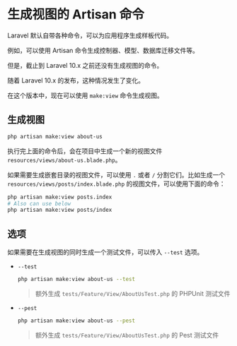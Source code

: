 # 生成视图的 Artisan 命令

Laravel 默认自带各种命令，可以为应用程序生成样板代码。

例如，可以使用 Artisan 命令生成控制器、模型、数据库迁移文件等。

但是，截止到 Laravel 10.x 之前还没有生成视图的命令。

随着 Laravel 10.x 的发布，这种情况发生了变化。

在这个版本中，现在可以使用 `make:view` 命令生成视图。

## 生成视图

```bash
php artisan make:view about-us
```

执行完上面的命令后，会在项目中生成一个新的视图文件 `resources/views/about-us.blade.php`。

如果需要生成嵌套目录的视图文件，可以使用 `.` 或者 `/` 分割它们。比如生成一个 `resources/views/posts/index.blade.php` 的视图文件，可以使用下面的命令：

```bash
php artisan make:view posts.index
# Also can use below
php artisan make:view posts/index
```

## 选项

如果需要在生成视图的同时生成一个测试文件，可以传入 `--test` 选项。
- `--test`
    ```bash
    php artisan make:view about-us --test
    ```
    > 额外生成 `tests/Feature/View/AboutUsTest.php` 的 PHPUnit 测试文件

- `--pest`
    ```bash
    php artisan make:view about-us --pest
    ```
    > 额外生成 `tests/Feature/View/AboutUsTest.php` 的 Pest 测试文件
